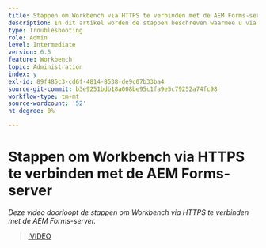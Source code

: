 ```yaml
---
title: Stappen om Workbench via HTTPS te verbinden met de AEM Forms-server
description: In dit artikel worden de stappen beschreven waarmee u via SSL (via HTTPS) verbinding maakt tussen de Workbench en de AEM Forms-server
type: Troubleshooting
role: Admin
level: Intermediate
version: 6.5
feature: Workbench
topic: Administration
index: y
exl-id: 89f485c3-cd6f-4814-8538-de9c07b33ba4
source-git-commit: b3e9251bdb18a008be95c1fa9e5c79252a74fc98
workflow-type: tm+mt
source-wordcount: '52'
ht-degree: 0%

---
```


# Stappen om Workbench via HTTPS te verbinden met de AEM Forms-server

*Deze video doorloopt de stappen om Workbench via HTTPS te verbinden met de AEM Forms-server.*

>[!VIDEO](https://video.tv.adobe.com/v/335482?quality=12&learn=on)
